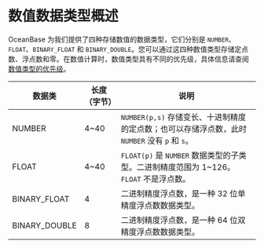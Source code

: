 数值数据类型概述 
=============================



OceanBase 为我们提供了四种存储数值的数据类型，它们分别是 `NUMBER`、`FLOAT`、`BINARY_FLOAT` 和 `BINARY_DOUBLE`。您可以通过这四种数值类型存储定点数、浮点数和零。在数值计算时，数值类型具有不同的优先级，具体信息请查阅 [数值类型的优先级](../../../../11.sql-reference-oracle-mode/3.basic-elements-1/1.built-in-data-types/3.numeric-data-type/5.numeric-priority.md)。


|    **数据类**    | **长度（字节）** |                             **说明**                              |
|---------------|------------|-----------------------------------------------------------------|
| NUMBER        | 4\~40      | `NUMBER(p,s)` 存储变长、十进制精度的定点数；也可以存储浮点数，此时 `NUMBER` 没有 `p` 和 `s`。 |
| FLOAT         | 4\~40      | `FLOAT(p)` 是 `NUMBER` 数据类型的子类型。二进制精度范围为 1\~126。`FLOAT` 不是浮点数。   |
| BINARY_FLOAT  | 4          | 二进制精度浮点数，是一种 32 位单精度浮点数数据类型。                                    |
| BINARY_DOUBLE | 8          | 二进制精度浮点数，是一种 64 位双精度浮点数数据类型。                                    |


